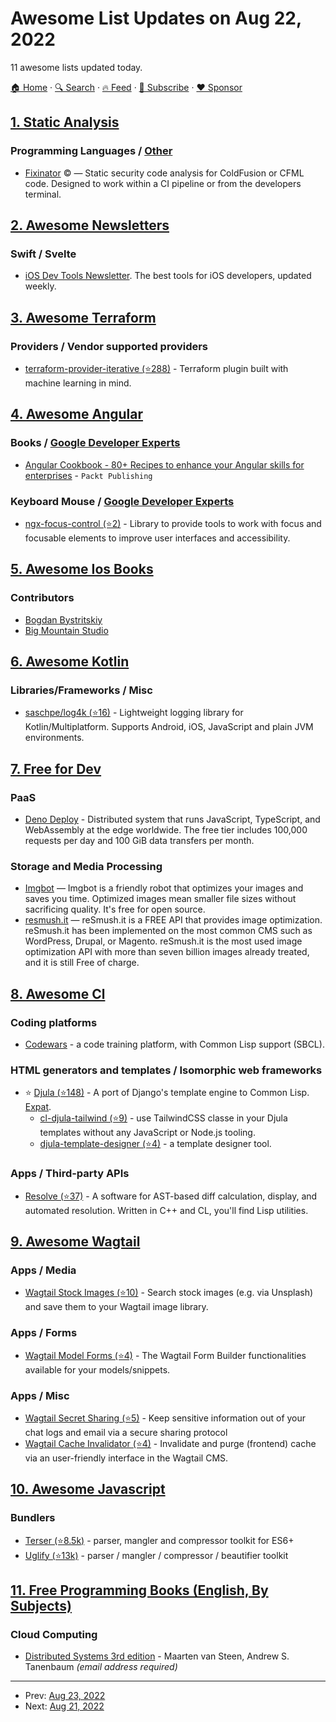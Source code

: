 # Awesome List Updates on Aug 22, 2022

11 awesome lists updated today.

[🏠 Home](/README.md) · [🔍 Search](https://www.trackawesomelist.com/search/) · [🔥 Feed](https://www.trackawesomelist.com/rss.xml) · [📮 Subscribe](https://trackawesomelist.us17.list-manage.com/subscribe?u=d2f0117aa829c83a63ec63c2f&id=36a103854c) · [❤️  Sponsor](https://github.com/sponsors/theowenyoung)



## [1. Static Analysis](/content/analysis-tools-dev/static-analysis/README.md)

### Programming Languages / [Other](#other-1)

*   [Fixinator](https://fixinator.app) :copyright: — Static security code analysis for ColdFusion or CFML code. Designed to work within a CI pipeline or from the developers terminal.

## [2. Awesome Newsletters](/content/zudochkin/awesome-newsletters/README.md)

### Swift / Svelte

*   [iOS Dev Tools Newsletter](https://iosdev.tools/). The best tools for iOS developers, updated weekly.

## [3. Awesome Terraform](/content/shuaibiyy/awesome-terraform/README.md)

### Providers / Vendor supported providers

*   [terraform-provider-iterative (⭐288)](https://github.com/iterative/terraform-provider-iterative) - Terraform plugin built with machine learning in mind.

## [4. Awesome Angular](/content/PatrickJS/awesome-angular/README.md)

### Books / [Google Developer Experts](https://developers.google.com/experts/all/technology/web-technologies)

*   [Angular Cookbook - 80+ Recipes to enhance your Angular skills for enterprises](https://codewithahsan.dev/ng-book) - `Packt Publishing`

### Keyboard Mouse / [Google Developer Experts](https://developers.google.com/experts/all/technology/web-technologies)

*   [ngx-focus-control (⭐2)](https://github.com/Raiper34/ngx-focus-control) - Library to provide tools to work with focus and focusable elements to improve user interfaces and accessibility.

## [5. Awesome Ios Books](/content/bystritskiy/awesome-ios-books/README.md)

### Contributors

*   [Bogdan Bystritskiy](https://www.linkedin.com/in/maxim-eremenko/)
*   [Big Mountain Studio](https://github.com/bigmountainstudio)

## [6. Awesome Kotlin](/content/KotlinBy/awesome-kotlin/README.md)

### Libraries/Frameworks / Misc

*   [saschpe/log4k (⭐16)](https://github.com/saschpe/log4k) - Lightweight logging library for Kotlin/Multiplatform. Supports Android, iOS, JavaScript and plain JVM environments.

## [7. Free for Dev](/content/ripienaar/free-for-dev/README.md)

### PaaS

*   [Deno Deploy](https://deno.com/deploy) - Distributed system that runs JavaScript, TypeScript, and WebAssembly at the edge worldwide. The free tier includes 100,000 requests per day and 100 GiB data transfers per month.

### Storage and Media Processing

*   [Imgbot](https://github.com/marketplace/imgbot) — Imgbot is a friendly robot that optimizes your images and saves you time. Optimized images mean smaller file sizes without sacrificing quality. It's free for open source.
*   [resmush.it](https://resmush.it) — reSmush.it is a FREE API that provides image optimization. reSmush.it has been implemented on the most common CMS such as WordPress, Drupal, or Magento. reSmush.it is the most used image optimization API with more than seven billion images already treated, and it is still Free of charge.

## [8. Awesome Cl](/content/CodyReichert/awesome-cl/README.md)

### Coding platforms

*   [Codewars](https://docs.codewars.com/languages/commonlisp/) - a code training platform, with Common Lisp support (SBCL).

### HTML generators and templates / Isomorphic web frameworks

*   ⭐ [Djula (⭐148)](https://github.com/mmontone/djula) - A port of Django's template engine to Common Lisp. [Expat](https://directory.fsf.org/wiki/License:Expat).
    *   [cl-djula-tailwind (⭐9)](https://github.com/rajasegar/cl-djula-tailwind) - use TailwindCSS classe in your Djula templates without any JavaScript or Node.js tooling.
    *   [djula-template-designer (⭐4)](https://github.com/mmontone/djula-template-designer) - a template designer tool.

### Apps / Third-party APIs

*   [Resolve (⭐37)](https://github.com/GrammaTech/resolve) - A software for AST-based diff calculation, display, and automated resolution. Written in C++ and CL, you'll find Lisp utilities.

## [9. Awesome Wagtail](/content/springload/awesome-wagtail/README.md)

### Apps / Media

*   [Wagtail Stock Images (⭐10)](https://github.com/vicktornl/wagtail-stock-images) - Search stock images (e.g. via Unsplash) and save them to your Wagtail image library.

### Apps / Forms

*   [Wagtail Model Forms (⭐4)](https://github.com/vicktornl/wagtail-model-forms) - The Wagtail Form Builder functionalities available for your models/snippets.

### Apps / Misc

*   [Wagtail Secret Sharing (⭐5)](https://github.com/vicktornl/wagtail-secret-sharing) - Keep sensitive information out of your chat logs and email via a secure sharing protocol
*   [Wagtail Cache Invalidator (⭐4)](https://github.com/vicktornl/wagtail-cache-invalidator) - Invalidate and purge (frontend) cache via an user-friendly interface in the Wagtail CMS.

## [10. Awesome Javascript](/content/sorrycc/awesome-javascript/README.md)

### Bundlers

*   [Terser (⭐8.5k)](https://github.com/terser/terser) - parser, mangler and compressor toolkit for ES6+
*   [Uglify (⭐13k)](https://github.com/mishoo/UglifyJS) - parser / mangler / compressor / beautifier toolkit

## [11. Free Programming Books (English, By Subjects)](/content/EbookFoundation/free-programming-books/books/free-programming-books-subjects/README.md)

### Cloud Computing

*   [Distributed Systems 3rd edition](https://www.distributed-systems.net/index.php/books/ds3/) - Maarten van Steen, Andrew S. Tanenbaum *(email address required)*

---

- Prev: [Aug 23, 2022](/content/2022/08/23/README.md)
- Next: [Aug 21, 2022](/content/2022/08/21/README.md)